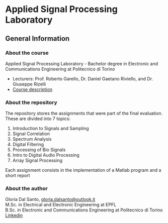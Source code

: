 # Applied Signal Processing Laboratory
## General Information 
### About the course 
Applied Signal Processing Laboratory - Bachelor degree in Electronic and Communications Engineering at Politecnico di Torino 
- Lecturers: Prof. Roberto Garello, Dr. Daniel Gaetano Riviello, and Dr. Giuseppe Rizelli
- [Course description](https://didattica.polito.it/pls/portal30/gap.pkg_guide.viewGap?p_cod_ins=01TUMLP)
### About the repository
The repository stores the assignments that were part of the final evaluation. These are divided into 7 topics:
1. Introduction to Signals and Sampling
2. Signal Correlation
3. Spectrum Analysis
4. Digital Filtering
5. Processing of Bio Signals 
6. Intro to Digital Audio Processing
7. Array Signal Processing

Each assignment consists in the implementation of a Matlab program and a short report
### About the author 
Gloria Dal Santo, gloria.dalsanto@outlook.it  
M.Sc. in Electrical and Electronic Engineering at EPFL  
B.Sc. in Electronic and Communications Engineering at Politecnico di Torino  
[Linkedin](https://www.linkedin.com/in/gloriadalsanto/)
